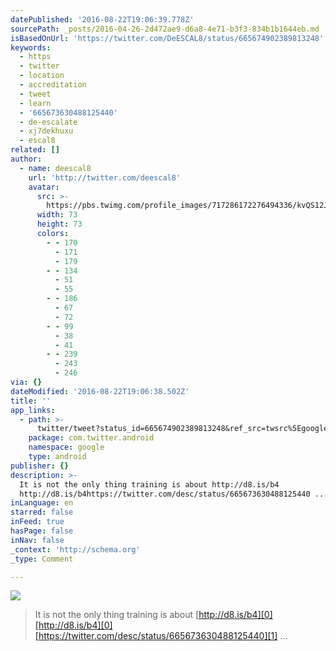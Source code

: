 ```yaml
---
datePublished: '2016-08-22T19:06:39.778Z'
sourcePath: _posts/2016-04-26-2d472ae9-d6a8-4e71-b3f3-834b1b1644eb.md
isBasedOnUrl: 'https://twitter.com/DeESCAL8/status/665674902389813248'
keywords:
  - https
  - twitter
  - location
  - accreditation
  - tweet
  - learn
  - '665673630488125440'
  - de-escalate
  - xj7dekhuxu
  - escal8
related: []
author:
  - name: deescal8
    url: 'http://twitter.com/deescal8'
    avatar:
      src: >-
        https://pbs.twimg.com/profile_images/717286172276494336/kvQS12Jf_bigger.jpg
      width: 73
      height: 73
      colors:
        - - 170
          - 171
          - 179
        - - 134
          - 51
          - 55
        - - 186
          - 67
          - 72
        - - 99
          - 38
          - 41
        - - 239
          - 243
          - 246
via: {}
dateModified: '2016-08-22T19:06:38.502Z'
title: ''
app_links:
  - path: >-
      twitter/tweet?status_id=665674902389813248&ref_src=twsrc%5Egoogle%7Ctwcamp%5Eandroidseo%7Ctwgr%5Estatus%7Ctwterm%5E665674902389813248
    package: com.twitter.android
    namespace: google
    type: android
publisher: {}
description: >-
  It is not the only thing training is about http://d8.is/b4
  http://d8.is/b4https://twitter.com/desc/status/665673630488125440 ...
inLanguage: en
starred: false
inFeed: true
hasPage: false
inNav: false
_context: 'http://schema.org'
_type: Comment

---
```

![](https://the-grid-user-content.s3-us-west-2.amazonaws.com/882c144a-3174-48e4-bb2a-a00ffda787bf.jpg)

> It is not the only thing training is about [http://d8.is/b4][0][http://d8.is/b4][0][https://twitter.com/desc/status/665673630488125440][1] ...



[0]: http://d8.is/b4
[1]: https://twitter.com/desc/status/665673630488125440